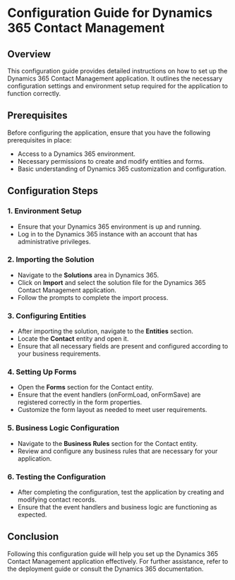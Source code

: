# Configuration Guide for Dynamics 365 Contact Management

## Overview
This configuration guide provides detailed instructions on how to set up the Dynamics 365 Contact Management application. It outlines the necessary configuration settings and environment setup required for the application to function correctly.

## Prerequisites
Before configuring the application, ensure that you have the following prerequisites in place:
- Access to a Dynamics 365 environment.
- Necessary permissions to create and modify entities and forms.
- Basic understanding of Dynamics 365 customization and configuration.

## Configuration Steps

### 1. Environment Setup
- Ensure that your Dynamics 365 environment is up and running.
- Log in to the Dynamics 365 instance with an account that has administrative privileges.

### 2. Importing the Solution
- Navigate to the **Solutions** area in Dynamics 365.
- Click on **Import** and select the solution file for the Dynamics 365 Contact Management application.
- Follow the prompts to complete the import process.

### 3. Configuring Entities
- After importing the solution, navigate to the **Entities** section.
- Locate the **Contact** entity and open it.
- Ensure that all necessary fields are present and configured according to your business requirements.

### 4. Setting Up Forms
- Open the **Forms** section for the Contact entity.
- Ensure that the event handlers (onFormLoad, onFormSave) are registered correctly in the form properties.
- Customize the form layout as needed to meet user requirements.

### 5. Business Logic Configuration
- Navigate to the **Business Rules** section for the Contact entity.
- Review and configure any business rules that are necessary for your application.

### 6. Testing the Configuration
- After completing the configuration, test the application by creating and modifying contact records.
- Ensure that the event handlers and business logic are functioning as expected.

## Conclusion
Following this configuration guide will help you set up the Dynamics 365 Contact Management application effectively. For further assistance, refer to the deployment guide or consult the Dynamics 365 documentation.
